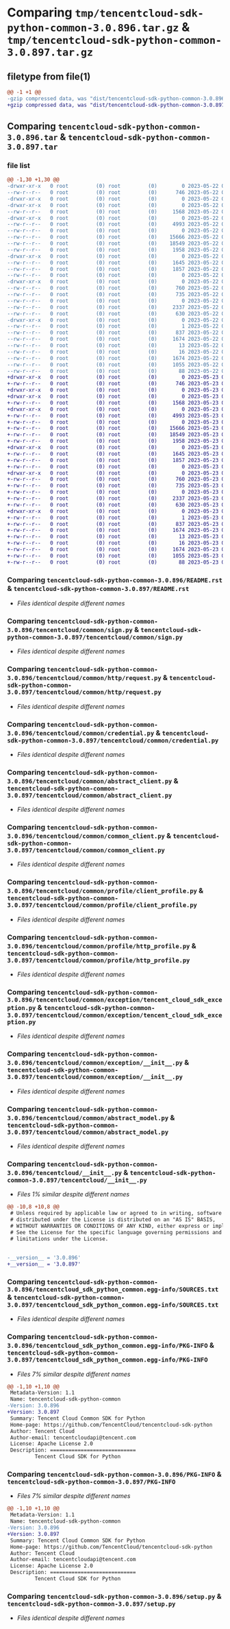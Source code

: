 # Comparing `tmp/tencentcloud-sdk-python-common-3.0.896.tar.gz` & `tmp/tencentcloud-sdk-python-common-3.0.897.tar.gz`

## filetype from file(1)

```diff
@@ -1 +1 @@
-gzip compressed data, was "dist/tencentcloud-sdk-python-common-3.0.896.tar", last modified: Mon May 22 00:19:31 2023, max compression
+gzip compressed data, was "dist/tencentcloud-sdk-python-common-3.0.897.tar", last modified: Tue May 23 02:18:45 2023, max compression
```

## Comparing `tencentcloud-sdk-python-common-3.0.896.tar` & `tencentcloud-sdk-python-common-3.0.897.tar`

### file list

```diff
@@ -1,30 +1,30 @@
-drwxr-xr-x   0 root         (0) root         (0)        0 2023-05-22 00:19:31.000000 tencentcloud-sdk-python-common-3.0.896/
--rw-r--r--   0 root         (0) root         (0)      746 2023-05-22 00:19:31.000000 tencentcloud-sdk-python-common-3.0.896/README.rst
-drwxr-xr-x   0 root         (0) root         (0)        0 2023-05-22 00:19:31.000000 tencentcloud-sdk-python-common-3.0.896/tencentcloud/
-drwxr-xr-x   0 root         (0) root         (0)        0 2023-05-22 00:19:31.000000 tencentcloud-sdk-python-common-3.0.896/tencentcloud/common/
--rw-r--r--   0 root         (0) root         (0)     1568 2023-05-22 00:19:31.000000 tencentcloud-sdk-python-common-3.0.896/tencentcloud/common/sign.py
-drwxr-xr-x   0 root         (0) root         (0)        0 2023-05-22 00:19:31.000000 tencentcloud-sdk-python-common-3.0.896/tencentcloud/common/http/
--rw-r--r--   0 root         (0) root         (0)     4993 2023-05-22 00:19:31.000000 tencentcloud-sdk-python-common-3.0.896/tencentcloud/common/http/request.py
--rw-r--r--   0 root         (0) root         (0)        0 2023-05-22 00:19:31.000000 tencentcloud-sdk-python-common-3.0.896/tencentcloud/common/http/__init__.py
--rw-r--r--   0 root         (0) root         (0)    15666 2023-05-22 00:19:31.000000 tencentcloud-sdk-python-common-3.0.896/tencentcloud/common/credential.py
--rw-r--r--   0 root         (0) root         (0)    18549 2023-05-22 00:19:31.000000 tencentcloud-sdk-python-common-3.0.896/tencentcloud/common/abstract_client.py
--rw-r--r--   0 root         (0) root         (0)     1958 2023-05-22 00:19:31.000000 tencentcloud-sdk-python-common-3.0.896/tencentcloud/common/common_client.py
-drwxr-xr-x   0 root         (0) root         (0)        0 2023-05-22 00:19:31.000000 tencentcloud-sdk-python-common-3.0.896/tencentcloud/common/profile/
--rw-r--r--   0 root         (0) root         (0)     1645 2023-05-22 00:19:31.000000 tencentcloud-sdk-python-common-3.0.896/tencentcloud/common/profile/client_profile.py
--rw-r--r--   0 root         (0) root         (0)     1857 2023-05-22 00:19:31.000000 tencentcloud-sdk-python-common-3.0.896/tencentcloud/common/profile/http_profile.py
--rw-r--r--   0 root         (0) root         (0)        0 2023-05-22 00:19:31.000000 tencentcloud-sdk-python-common-3.0.896/tencentcloud/common/profile/__init__.py
-drwxr-xr-x   0 root         (0) root         (0)        0 2023-05-22 00:19:31.000000 tencentcloud-sdk-python-common-3.0.896/tencentcloud/common/exception/
--rw-r--r--   0 root         (0) root         (0)      760 2023-05-22 00:19:31.000000 tencentcloud-sdk-python-common-3.0.896/tencentcloud/common/exception/tencent_cloud_sdk_exception.py
--rw-r--r--   0 root         (0) root         (0)      735 2023-05-22 00:19:31.000000 tencentcloud-sdk-python-common-3.0.896/tencentcloud/common/exception/__init__.py
--rw-r--r--   0 root         (0) root         (0)        0 2023-05-22 00:19:31.000000 tencentcloud-sdk-python-common-3.0.896/tencentcloud/common/__init__.py
--rw-r--r--   0 root         (0) root         (0)     2337 2023-05-22 00:19:31.000000 tencentcloud-sdk-python-common-3.0.896/tencentcloud/common/abstract_model.py
--rw-r--r--   0 root         (0) root         (0)      630 2023-05-22 00:19:31.000000 tencentcloud-sdk-python-common-3.0.896/tencentcloud/__init__.py
-drwxr-xr-x   0 root         (0) root         (0)        0 2023-05-22 00:19:31.000000 tencentcloud-sdk-python-common-3.0.896/tencentcloud_sdk_python_common.egg-info/
--rw-r--r--   0 root         (0) root         (0)        1 2023-05-22 00:19:31.000000 tencentcloud-sdk-python-common-3.0.896/tencentcloud_sdk_python_common.egg-info/dependency_links.txt
--rw-r--r--   0 root         (0) root         (0)      837 2023-05-22 00:19:31.000000 tencentcloud-sdk-python-common-3.0.896/tencentcloud_sdk_python_common.egg-info/SOURCES.txt
--rw-r--r--   0 root         (0) root         (0)     1674 2023-05-22 00:19:31.000000 tencentcloud-sdk-python-common-3.0.896/tencentcloud_sdk_python_common.egg-info/PKG-INFO
--rw-r--r--   0 root         (0) root         (0)       13 2023-05-22 00:19:31.000000 tencentcloud-sdk-python-common-3.0.896/tencentcloud_sdk_python_common.egg-info/top_level.txt
--rw-r--r--   0 root         (0) root         (0)       16 2023-05-22 00:19:31.000000 tencentcloud-sdk-python-common-3.0.896/tencentcloud_sdk_python_common.egg-info/requires.txt
--rw-r--r--   0 root         (0) root         (0)     1674 2023-05-22 00:19:31.000000 tencentcloud-sdk-python-common-3.0.896/PKG-INFO
--rw-r--r--   0 root         (0) root         (0)     1055 2023-05-22 00:19:31.000000 tencentcloud-sdk-python-common-3.0.896/setup.py
--rw-r--r--   0 root         (0) root         (0)       88 2023-05-22 00:19:31.000000 tencentcloud-sdk-python-common-3.0.896/setup.cfg
+drwxr-xr-x   0 root         (0) root         (0)        0 2023-05-23 02:18:45.000000 tencentcloud-sdk-python-common-3.0.897/
+-rw-r--r--   0 root         (0) root         (0)      746 2023-05-23 02:18:45.000000 tencentcloud-sdk-python-common-3.0.897/README.rst
+drwxr-xr-x   0 root         (0) root         (0)        0 2023-05-23 02:18:45.000000 tencentcloud-sdk-python-common-3.0.897/tencentcloud/
+drwxr-xr-x   0 root         (0) root         (0)        0 2023-05-23 02:18:45.000000 tencentcloud-sdk-python-common-3.0.897/tencentcloud/common/
+-rw-r--r--   0 root         (0) root         (0)     1568 2023-05-23 02:18:45.000000 tencentcloud-sdk-python-common-3.0.897/tencentcloud/common/sign.py
+drwxr-xr-x   0 root         (0) root         (0)        0 2023-05-23 02:18:45.000000 tencentcloud-sdk-python-common-3.0.897/tencentcloud/common/http/
+-rw-r--r--   0 root         (0) root         (0)     4993 2023-05-23 02:18:45.000000 tencentcloud-sdk-python-common-3.0.897/tencentcloud/common/http/request.py
+-rw-r--r--   0 root         (0) root         (0)        0 2023-05-23 02:18:45.000000 tencentcloud-sdk-python-common-3.0.897/tencentcloud/common/http/__init__.py
+-rw-r--r--   0 root         (0) root         (0)    15666 2023-05-23 02:18:45.000000 tencentcloud-sdk-python-common-3.0.897/tencentcloud/common/credential.py
+-rw-r--r--   0 root         (0) root         (0)    18549 2023-05-23 02:18:45.000000 tencentcloud-sdk-python-common-3.0.897/tencentcloud/common/abstract_client.py
+-rw-r--r--   0 root         (0) root         (0)     1958 2023-05-23 02:18:45.000000 tencentcloud-sdk-python-common-3.0.897/tencentcloud/common/common_client.py
+drwxr-xr-x   0 root         (0) root         (0)        0 2023-05-23 02:18:45.000000 tencentcloud-sdk-python-common-3.0.897/tencentcloud/common/profile/
+-rw-r--r--   0 root         (0) root         (0)     1645 2023-05-23 02:18:45.000000 tencentcloud-sdk-python-common-3.0.897/tencentcloud/common/profile/client_profile.py
+-rw-r--r--   0 root         (0) root         (0)     1857 2023-05-23 02:18:45.000000 tencentcloud-sdk-python-common-3.0.897/tencentcloud/common/profile/http_profile.py
+-rw-r--r--   0 root         (0) root         (0)        0 2023-05-23 02:18:45.000000 tencentcloud-sdk-python-common-3.0.897/tencentcloud/common/profile/__init__.py
+drwxr-xr-x   0 root         (0) root         (0)        0 2023-05-23 02:18:45.000000 tencentcloud-sdk-python-common-3.0.897/tencentcloud/common/exception/
+-rw-r--r--   0 root         (0) root         (0)      760 2023-05-23 02:18:45.000000 tencentcloud-sdk-python-common-3.0.897/tencentcloud/common/exception/tencent_cloud_sdk_exception.py
+-rw-r--r--   0 root         (0) root         (0)      735 2023-05-23 02:18:45.000000 tencentcloud-sdk-python-common-3.0.897/tencentcloud/common/exception/__init__.py
+-rw-r--r--   0 root         (0) root         (0)        0 2023-05-23 02:18:45.000000 tencentcloud-sdk-python-common-3.0.897/tencentcloud/common/__init__.py
+-rw-r--r--   0 root         (0) root         (0)     2337 2023-05-23 02:18:45.000000 tencentcloud-sdk-python-common-3.0.897/tencentcloud/common/abstract_model.py
+-rw-r--r--   0 root         (0) root         (0)      630 2023-05-23 02:18:45.000000 tencentcloud-sdk-python-common-3.0.897/tencentcloud/__init__.py
+drwxr-xr-x   0 root         (0) root         (0)        0 2023-05-23 02:18:45.000000 tencentcloud-sdk-python-common-3.0.897/tencentcloud_sdk_python_common.egg-info/
+-rw-r--r--   0 root         (0) root         (0)        1 2023-05-23 02:18:45.000000 tencentcloud-sdk-python-common-3.0.897/tencentcloud_sdk_python_common.egg-info/dependency_links.txt
+-rw-r--r--   0 root         (0) root         (0)      837 2023-05-23 02:18:45.000000 tencentcloud-sdk-python-common-3.0.897/tencentcloud_sdk_python_common.egg-info/SOURCES.txt
+-rw-r--r--   0 root         (0) root         (0)     1674 2023-05-23 02:18:45.000000 tencentcloud-sdk-python-common-3.0.897/tencentcloud_sdk_python_common.egg-info/PKG-INFO
+-rw-r--r--   0 root         (0) root         (0)       13 2023-05-23 02:18:45.000000 tencentcloud-sdk-python-common-3.0.897/tencentcloud_sdk_python_common.egg-info/top_level.txt
+-rw-r--r--   0 root         (0) root         (0)       16 2023-05-23 02:18:45.000000 tencentcloud-sdk-python-common-3.0.897/tencentcloud_sdk_python_common.egg-info/requires.txt
+-rw-r--r--   0 root         (0) root         (0)     1674 2023-05-23 02:18:45.000000 tencentcloud-sdk-python-common-3.0.897/PKG-INFO
+-rw-r--r--   0 root         (0) root         (0)     1055 2023-05-23 02:18:45.000000 tencentcloud-sdk-python-common-3.0.897/setup.py
+-rw-r--r--   0 root         (0) root         (0)       88 2023-05-23 02:18:45.000000 tencentcloud-sdk-python-common-3.0.897/setup.cfg
```

### Comparing `tencentcloud-sdk-python-common-3.0.896/README.rst` & `tencentcloud-sdk-python-common-3.0.897/README.rst`

 * *Files identical despite different names*

### Comparing `tencentcloud-sdk-python-common-3.0.896/tencentcloud/common/sign.py` & `tencentcloud-sdk-python-common-3.0.897/tencentcloud/common/sign.py`

 * *Files identical despite different names*

### Comparing `tencentcloud-sdk-python-common-3.0.896/tencentcloud/common/http/request.py` & `tencentcloud-sdk-python-common-3.0.897/tencentcloud/common/http/request.py`

 * *Files identical despite different names*

### Comparing `tencentcloud-sdk-python-common-3.0.896/tencentcloud/common/credential.py` & `tencentcloud-sdk-python-common-3.0.897/tencentcloud/common/credential.py`

 * *Files identical despite different names*

### Comparing `tencentcloud-sdk-python-common-3.0.896/tencentcloud/common/abstract_client.py` & `tencentcloud-sdk-python-common-3.0.897/tencentcloud/common/abstract_client.py`

 * *Files identical despite different names*

### Comparing `tencentcloud-sdk-python-common-3.0.896/tencentcloud/common/common_client.py` & `tencentcloud-sdk-python-common-3.0.897/tencentcloud/common/common_client.py`

 * *Files identical despite different names*

### Comparing `tencentcloud-sdk-python-common-3.0.896/tencentcloud/common/profile/client_profile.py` & `tencentcloud-sdk-python-common-3.0.897/tencentcloud/common/profile/client_profile.py`

 * *Files identical despite different names*

### Comparing `tencentcloud-sdk-python-common-3.0.896/tencentcloud/common/profile/http_profile.py` & `tencentcloud-sdk-python-common-3.0.897/tencentcloud/common/profile/http_profile.py`

 * *Files identical despite different names*

### Comparing `tencentcloud-sdk-python-common-3.0.896/tencentcloud/common/exception/tencent_cloud_sdk_exception.py` & `tencentcloud-sdk-python-common-3.0.897/tencentcloud/common/exception/tencent_cloud_sdk_exception.py`

 * *Files identical despite different names*

### Comparing `tencentcloud-sdk-python-common-3.0.896/tencentcloud/common/exception/__init__.py` & `tencentcloud-sdk-python-common-3.0.897/tencentcloud/common/exception/__init__.py`

 * *Files identical despite different names*

### Comparing `tencentcloud-sdk-python-common-3.0.896/tencentcloud/common/abstract_model.py` & `tencentcloud-sdk-python-common-3.0.897/tencentcloud/common/abstract_model.py`

 * *Files identical despite different names*

### Comparing `tencentcloud-sdk-python-common-3.0.896/tencentcloud/__init__.py` & `tencentcloud-sdk-python-common-3.0.897/tencentcloud/__init__.py`

 * *Files 1% similar despite different names*

```diff
@@ -10,8 +10,8 @@
 # Unless required by applicable law or agreed to in writing, software
 # distributed under the License is distributed on an "AS IS" BASIS,
 # WITHOUT WARRANTIES OR CONDITIONS OF ANY KIND, either express or implied.
 # See the License for the specific language governing permissions and
 # limitations under the License.
 
 
-__version__ = '3.0.896'
+__version__ = '3.0.897'
```

### Comparing `tencentcloud-sdk-python-common-3.0.896/tencentcloud_sdk_python_common.egg-info/SOURCES.txt` & `tencentcloud-sdk-python-common-3.0.897/tencentcloud_sdk_python_common.egg-info/SOURCES.txt`

 * *Files identical despite different names*

### Comparing `tencentcloud-sdk-python-common-3.0.896/tencentcloud_sdk_python_common.egg-info/PKG-INFO` & `tencentcloud-sdk-python-common-3.0.897/tencentcloud_sdk_python_common.egg-info/PKG-INFO`

 * *Files 7% similar despite different names*

```diff
@@ -1,10 +1,10 @@
 Metadata-Version: 1.1
 Name: tencentcloud-sdk-python-common
-Version: 3.0.896
+Version: 3.0.897
 Summary: Tencent Cloud Common SDK for Python
 Home-page: https://github.com/TencentCloud/tencentcloud-sdk-python
 Author: Tencent Cloud
 Author-email: tencentcloudapi@tencent.com
 License: Apache License 2.0
 Description: ============================
         Tencent Cloud SDK for Python
```

### Comparing `tencentcloud-sdk-python-common-3.0.896/PKG-INFO` & `tencentcloud-sdk-python-common-3.0.897/PKG-INFO`

 * *Files 7% similar despite different names*

```diff
@@ -1,10 +1,10 @@
 Metadata-Version: 1.1
 Name: tencentcloud-sdk-python-common
-Version: 3.0.896
+Version: 3.0.897
 Summary: Tencent Cloud Common SDK for Python
 Home-page: https://github.com/TencentCloud/tencentcloud-sdk-python
 Author: Tencent Cloud
 Author-email: tencentcloudapi@tencent.com
 License: Apache License 2.0
 Description: ============================
         Tencent Cloud SDK for Python
```

### Comparing `tencentcloud-sdk-python-common-3.0.896/setup.py` & `tencentcloud-sdk-python-common-3.0.897/setup.py`

 * *Files identical despite different names*

